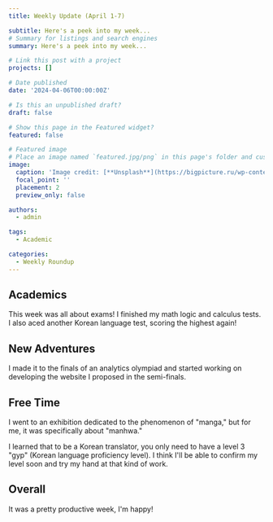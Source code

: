 ```yaml
---
title: Weekly Update (April 1-7)

subtitle: Here's a peek into my week...
# Summary for listings and search engines
summary: Here's a peek into my week...

# Link this post with a project
projects: []

# Date published
date: '2024-04-06T00:00:00Z'

# Is this an unpublished draft?
draft: false

# Show this page in the Featured widget?
featured: false

# Featured image
# Place an image named `featured.jpg/png` in this page's folder and customize its options here.
image:
  caption: 'Image credit: [**Unsplash**](https://bigpicture.ru/wp-content/uploads/2021/01/manga_komiks-800x520.jpg)'
  focal_point: ''
  placement: 2
  preview_only: false

authors:
  - admin

tags:
  - Academic

categories:
  - Weekly Roundup
---
```

## Academics
This week was all about exams! I finished my math logic and calculus tests.  I also aced another Korean language test, scoring the highest again! 

## New Adventures
I made it to the finals of an analytics olympiad and started working on developing the website I proposed in the semi-finals.

## Free Time
I went to an exhibition dedicated to the phenomenon of "manga," but for me, it was specifically about "manhwa."

I learned that to be a Korean translator, you only need to have a level 3 "gyp" (Korean language proficiency level). I think I'll be able to confirm my level soon and try my hand at that kind of work.

## Overall
It was a pretty productive week, I'm happy!
